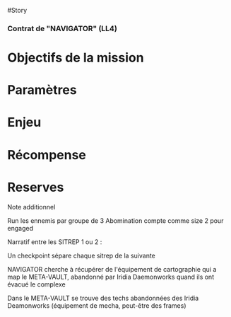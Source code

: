#Story
### Contrat de "NAVIGATOR" (LL4)

# Objectifs de la mission

# Paramètres

# Enjeu

# Récompense

# Reserves


Note additionnel 

Run les ennemis par groupe de 3
Abomination compte comme size 2 pour engaged

Narratif entre les SITREP 1 ou 2 :

Un checkpoint sépare chaque sitrep de la suivante

NAVIGATOR cherche à récupérer de l'équipement de cartographie qui a map le META-VAULT, abandonné par Iridia Daemonworks quand ils ont évacué le complexe

Dans le META-VAULT se trouve des techs abandonnées des Iridia Deamonworks (équipement de mecha, peut-être des frames)